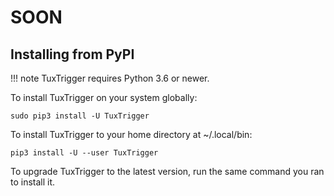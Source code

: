 # SOON

## Installing from PyPI


!!! note
    TuxTrigger requires Python 3.6 or newer.

To install TuxTrigger on your system globally:

```shell
sudo pip3 install -U TuxTrigger
```

To install TuxTrigger to your home directory at ~/.local/bin:

```shell
pip3 install -U --user TuxTrigger
```

To upgrade TuxTrigger to the latest version, run the same command you ran to
install it.

